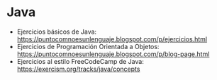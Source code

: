 # Java

- Ejercicios básicos de Java: https://puntocomnoesunlenguaje.blogspot.com/p/ejercicios.html
- Ejercicios de Programación Orientada a Objetos: https://puntocomnoesunlenguaje.blogspot.com/p/blog-page.html
- Ejercicios al estilo FreeCodeCamp de Java: https://exercism.org/tracks/java/concepts
  
